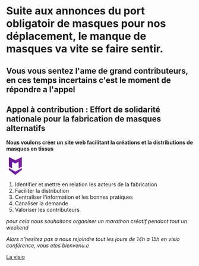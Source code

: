 # Suite aux annonces du port obligatoir de masques pour nos déplacement, le manque de masques va vite se faire sentir.

## Vous vous sentez l'ame de grand contributeurs, en ces temps incertains c'est le moment de répondre a l'appel
## Appel à contribution : Effort de solidarité nationale pour la fabrication de masques alternatifs

**Nous voulons créer un site web facilitant la créations et la distributions de masques en tissus**

![alt text][logo]

[logo]: https://github.com/adam-p/markdown-here/raw/master/src/common/images/icon48.png "Logo Title Text 2"

1. Identifier et mettre en relation les acteurs de la fabrication
2. Faciliter la distribution
3. Centraliser l'information et les bonnes pratiques
4. Canaliser la demande
5. Valoriser les contributeurs

_pour cela nous souhaitons organiser un marathon créatif pendant tout un weekend_

*Alors n'hesitez pas a nous rejoindre tout les jours  de 14h a 15h en visio conférence, vous etes bienvenu.e*


[La visio](https://meet.jit.si/solimasque)



